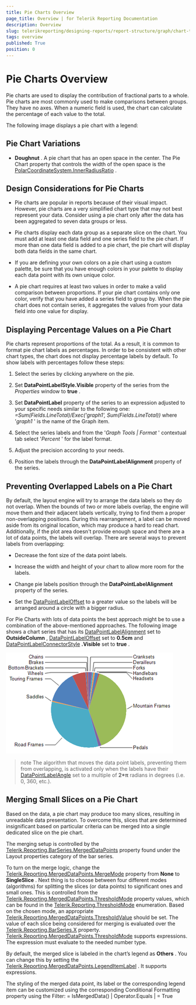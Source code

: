 ```yaml
---
title: Pie Charts Overview
page_title: Overview | for Telerik Reporting Documentation
description: Overview
slug: telerikreporting/designing-reports/report-structure/graph/chart-types/pie-charts/overview
tags: overview
published: True
position: 0
---
```


# Pie Charts Overview



Pie charts are used to display the contribution of fractional parts to a whole. Pie charts are most commonly         used to make comparisons between groups. They have no axes. When a numeric field is used, the chart can calculate         the percentage of each value to the total.       

The following image displays a pie chart with a legend:

## Pie Chart Variations

* __Doughnut__ . A pie chart that has an open space in the center. The Pie Chart property that controls the width of the open space               is the                 [PolarCoordinateSystem.InnerRadiusRatio](https://docs.telerik.com/reporting/p-telerik-reporting-polarcoordinatesystem-innerradiusratio) .             

## Design Considerations for Pie Charts

* Pie charts are popular in reports because of their visual impact. However, pie charts are a very               simplified chart type that may not best represent your data. Consider using a pie chart only after the data has               been aggregated to seven data groups or less.             

* Pie charts display each data group as a separate slice on the chart. You must add at least one data               field and one series field to the pie chart. If more than one data field is added to a pie chart, the pie chart               will display both data fields in the same chart.             

* If you are defining your own colors on a pie chart using a custom palette, be sure that you have               enough colors in your palette to display each data point with its own unique color.             

* A pie chart requires at least two values in order to make a valid comparison between proportions.               If your pie chart contains only one color, verify that you have added a series field to group by. When the pie chart               does not contain series, it aggregates the values from your data field into one value for display.             

## Displaying Percentage Values on a Pie Chart

Pie charts represent proportions of the total. As a result, it is common to format pie chart           labels as percentages. In order to be consistent with other chart types, the chart does not display percentage labels by default.           To show labels with percentages follow these steps:         

1. Select the series by clicking anywhere on the pie.

1. Set __DataPointLabelStyle.Visible__  property of the series from the *Properties*  window to __true__ .             

1. Set __DataPointLabel__  property of the series to an expression adjusted to your specific needs similar to the following one: *=Sum(Fields.LineTotal)/Exec('graph1', Sum(Fields.LineTotal))*  where '*graph1* ' is the name of the Graph item.             

1. Select the series labels and from the '*Graph Tools | Format* ' contextual tab select '*Percent* ' for the label format.             

1. Adjust the precision according to your needs.

1. Position the labels through the __DataPointLabelAlignment__  property of the series.             

## Preventing Overlapped Labels on a Pie Chart

By default, the layout engine will try to arrange the data labels so they do not overlap. When the bounds of two or more labels overlap,           the engine will move them and their adjacent labels vertically, trying to find them a proper non-overlapping positions. During this rearrangement,           a label can be moved aside from its original location, which may produce a hard to read chart. Additionally, if the plot area doesn't provide           enough space and there are a lot of data points, the labels will overlap. There are several ways to prevent labels from overlapping:         

* Decrease the font size of the data point labels.

* Increase the width and height of your chart to allow more room for the labels.

* Change pie labels position through the __DataPointLabelAlignment__  property of the series.             

* Set the  [DataPointLabelOffset](/reporting/api/Telerik.Reporting.BarSeries#Telerik_Reporting_BarSeries_DataPointLabelOffset)  to a greater value               so the labels will be arranged around a circle with a bigger radius.             

For Pie Charts with lots of data points the best approach might be to use a combination of the above-mentioned approaches.           The following image shows a chart series that has its            [DataPointLabelAlignment](/reporting/api/Telerik.Reporting.BarSeries#Telerik_Reporting_BarSeries_DataPointLabelAlignment)  set to __OutsideColumn__ ,            [DataPointLabelOffset](/reporting/api/Telerik.Reporting.BarSeries#Telerik_Reporting_BarSeries_DataPointLabelOffset)  set to __0.5cm__            and  [DataPointLabelConnectorStyle](/reporting/api/Telerik.Reporting.BarSeries#Telerik_Reporting_BarSeries_DataPointLabelConnectorStyle) __.Visible__            set to __true__ .           

  ![Outside Column Pie Chart](images/Graph/OutsideColumnPieChart.png)

>note The algorithm that moves the data point labels, preventing them from overlapping, is activated only when the labels have their              [DataPointLabelAngle](/reporting/api/Telerik.Reporting.GraphSeriesBase#Telerik_Reporting_GraphSeriesBase_DataPointLabelAngle)  set to a multiple of  __2*π__  radians in degrees (i.e. 0, 360, etc.).           


## Merging Small Slices on a Pie Chart

Based on the data, a pie chart may produce too many slices, resulting in unreadable data presentation.           To overcome this, slices that are determined insignificant based on particular criteria can be merged into a single dedicated slice on the pie chart.         

The merging setup is controlled by the  [Telerik.Reporting.BarSeries.MergedDataPoints](/reporting/api/Telerik.Reporting.BarSeries#Telerik_Reporting_BarSeries_MergedDataPoints)  property            found under the Layout properties category of the bar series.         

To turn on the merge logic, change the  [Telerik.Reporting.MergedDataPoints.MergeMode](/reporting/api/Telerik.Reporting.MergedDataPoints#Telerik_Reporting_MergedDataPoints_MergeMode)  property            from __None__  to __SingleSlice__ . Next thing is to choose between four different modes (algorithms)            for splitting the slices (or data points) to significant ones and small ones. This is controlled from the             [Telerik.Reporting.MergedDataPoints.ThresholdMode](/reporting/api/Telerik.Reporting.MergedDataPoints#Telerik_Reporting_MergedDataPoints_ThresholdMode)  property values,            which can be found in the  [Telerik.Reporting.ThresholdMode](/reporting/api/Telerik.Reporting.ThresholdMode)  enumeration.           Based on the chosen mode, an appropriate  [Telerik.Reporting.MergedDataPoints.ThresholdValue](/reporting/api/Telerik.Reporting.MergedDataPoints#Telerik_Reporting_MergedDataPoints_ThresholdValue)  should be set.           The value of each slice being considered for merging is evaluated over the  [Telerik.Reporting.BarSeries.X](/reporting/api/Telerik.Reporting.BarSeries#Telerik_Reporting_BarSeries_X)  property.            [Telerik.Reporting.MergedDataPoints.ThresholdMode](/reporting/api/Telerik.Reporting.MergedDataPoints#Telerik_Reporting_MergedDataPoints_ThresholdMode)  supports expressions.            The expression must evaluate to the needed number type.         

By default, the merged slice is labeled in the chart’s legend as __Others__ . You can change this by setting the             [Telerik.Reporting.MergedDataPoints.LegendItemLabel](/reporting/api/Telerik.Reporting.MergedDataPoints#Telerik_Reporting_MergedDataPoints_LegendItemLabel) . It supports expressions.         

The styling of the merged data point, its label or the corresponding legend item can be customized using the corresponding Conditional Formatting property using the Filter:                      = IsMergedData() | Operator.Equals | = True           
